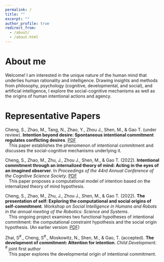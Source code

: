 ```yaml
---
permalink: /
title: ""
excerpt: ""
author_profile: true
redirect_from:
  - /about/
  - /about.html
---
```


About me
======

Welcome! I am interested in the unique nature of the human mind that underlies human rationality and intelligence. Drawing insights and methods from philosophy, psychology (cognitive, developmental, and social), and artificial intelligence, I explore the social-cognitive mechanisms as well as the origins of human intentional actions and agency.


<!-- My CV can be found [here](/files/CV_shaozhe.pdf). -->

<!-- Feel free to reach out! My email is [chengshaozhe@gmail.com](mailto:chengshaozhe@gmail.com). -->


Representative Papers
======
Cheng, S., Zhao, M., Tang, N., Zhao, Y., Zhou J., Shen, M., & Gao T. (under review). **Intention beyond desire: Spontaneous intentional commitment regulates conflicting desires**. [PDF](/files/ChengEtAl22-IntentionBeyondDesire.pdf)
**<br />**
&nbsp;&nbsp;&nbsp;This paper establishes the phenomenon of intentional commitment and discusses the social-cognitive mechanisms underlying it.

Cheng, S., Zhao, M., Zhu, J., Zhou J., Shen, M., & Gao T. (2022). **Intentional commitment through an internalized theory of mind: Acting in the eyes of an imagined observer**. In *Proceedings of the 44rd Annual Conference of the Cognitive Science Society*. [PDF](/files/CogSci22_Intentional_commitment_through_an_internalized_theory_of_mind_Final_.pdf)
**<br />**
&nbsp;&nbsp;&nbsp;This paper proposes a computational model of intention based on the internalized theory of mind hypothesis.


Cheng, S., Zhao, M., Zhu, J., Zhou J., Shen, M., & Gao T. (2022). **The presentation of self: Exploring the computational and social origins of self-commitment**. *Workshop on Social Intelligence in Humans and Robots in the annual meeting of the Robotics: Science and Systems*.
**<br />**
&nbsp;&nbsp;&nbsp;This ongoing project examines two functional hypotheses of intentional commitment: the computational constraint hypothesis and the social origin hypothesis. (An earlier version: [PDF](/files/RSS22Workshop_IntentionalCommitment_final.pdf))
**<br />**

Zhai, S<sup>#</sup>., Cheng, S<sup>#</sup>., Moskowitz, N., Shen, M., & Gao, T. (accepted). **The development of commitment: Attention for intention**. *Child Development*.
<br /> <sup>#</sup> joint first author
**<br />**
&nbsp;&nbsp;&nbsp;This paper explores the developmental origin of intentional commitment.

